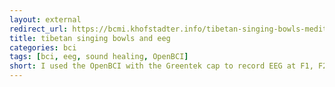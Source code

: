 ```yaml
---
layout: external
redirect_url: https://bcmi.khofstadter.info/tibetan-singing-bowls-meditation-with-eeg/
title: tibetan singing bowls and eeg
categories: bci
tags: [bci, eeg, sound healing, OpenBCI]
short: I used the OpenBCI with the Greentek cap to record EEG at F1, F2, T5 and T6 at a sound healing session. In the session Farah Mulla used her Tibetan singing bowls for around an hour next to and on a participant.
---
```

